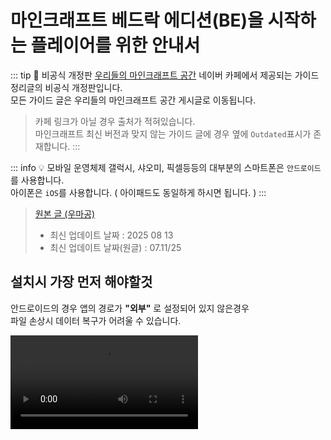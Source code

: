 # 마인크래프트 베드락 에디션(BE)을 시작하는 플레이어를 위한 안내서

::: tip 📖 비공식 개정판
[우리들의 마인크래프트 공간](https://cafe.naver.com/minecraftgame) 네이버 카페에서 제공되는 가이드 정리글의 비공식 개정판입니다.  
모든 가이드 글은 우리들의 마인크래프트 공간 게시글로 이동됩니다.
> 카페 링크가 아닐 경우 출처가 적혀있습니다.  
> 마인크래프트 최신 버전과 맞지 않는 가이드 글에 경우 옆에 `Outdated`표시가 존재합니다. 
:::

::: info 💡 모바일 운영체제
갤럭시, 샤오미, 픽셀등등의 대부분의 스마트폰은 `안드로이드`를 사용합니다.  
아이폰은 `iOS`를 사용합니다. ( 아이패드도 동일하게 하시면 됩니다. )
:::

> [원본 글 (우마공)](https://cafe.naver.com/minecraftgame/1872753)
> - 최신 업데이트 날짜 : 2025 08 13
> - 최신 업데이트 날짜(원글) : 07.11/25


## 설치시 가장 먼저 해야할것

안드로이드의 경우 앱의 경로가 **"외부"** 로 설정되어 있지 않은경우  
파일 손상시 데이터 복구가 어려울 수 있습니다.

<video controls="controls" src="/fileLocation.mp4" />

`설정 > 저장 공간 > 파일 저장 위치 `에서  
저장공간을 애플리케이션에서 "**외부**"로 번경해주시면 됩니다.

## 계정 생성및 문제 해결 

- [기본 구매 정보 및 XBOX 계정 생성](https://cafe.naver.com/minecraftgame/1720744)
- [XBOX 계정 로그인 및 멀티플레이 불가 오류 해결](https://cafe.naver.com/minecraftgame/1899313)
- [마인크래프트BE가 실행이 안 될 경우, 맵 및 데이터 백업 및 복구 가이드라인](https://cafe.naver.com/minecraftgame/1894938)

## 시작하기

- [한국어 번역 개선](https://cafe.naver.com/minecraftgame/1904818)
- [초보자를 위한 공략](https://cafe.naver.com/minecraftgame/1536694) `Outdated`
- [마인크래프트를 시작하는 플레이어를 위한 안내서](https://cafe.naver.com/minecraftgame/1536694) `Outdated`

## 맵 관리및 건축

- [Java - Bedrock 맵 변환](https://learn.microsoft.com/ko-kr/minecraft/creator/documents/chunkeroverview) Minecraft 제공
- [맵 내보내기 및 불러오기](https://cafe.naver.com/minecraftgame/1873341)
- [월드에딧 애드온](    
https://cafe.naver.com/minecraftgame/1873824)
- [월드에딧 모드 어플리케이션](https://cafe.naver.com/minecraftgame/1722414)

## 팩 불러오기 / 적용하기

- [애드온(행동팩), 리소스팩 적용](https://cafe.naver.com/minecraftgame/1724329)
- [베드락 렌더드래곤 셰이더 설치법](https://dominokorean.github.io/doc-blog/bedrock/rd/rdinstall.html) 도미노한국인 문서 블로그 제공

## 서버 개발  

- [서버 열기 (기획 밎 준비)](https://cafe.naver.com/minecraftgame/1120808)
- [PMMP 구동기로 서버열기](https://cafe.naver.com/minecraftgame/1753066)
- [BDS 구동기로 서버열기](https://cafe.naver.com/minecraftgame/1753085)
- [BDSX 구동기로 서버열기](https://cafe.naver.com/minecraftgame/1807035)`Outdated`
- [LiteLoaderBDS로 서버열기](https://cafe.naver.com/minecraftgame/1873813)`Outdated`
- [Geyser, Floodgate 플러그인을 넣어 자바 서버에 BE 유저가 들어올 수 있게 하기](https://cafe.naver.com/minecraftgame/1868343)

## 모델링 & 애드온 제작 / 개발

- [애드온 제작 공식 문서](https://learn.microsoft.com/ko-kr/minecraft/creator/documents/gettingstarted) Minecraft 제공
- [애드온 제작 비공식 개발자 문서](https://wiki.bedrock.dev) Bedrock Add-Ons 제공
- Bridge 강좌
  - [0](https://cafe.naver.com/minecraftgame/1710954) 
  - [1](https://cafe.naver.com/minecraftgame/1711307)
- 모델링 강좌
  - [0](https://cafe.naver.com/minecraftgame/1870894) 
  - [1](https://cafe.naver.com/minecraftgame/1871546)
- [폰트 변경 리소스팩 제작](https://cafe.naver.com/minecraftgame/1893754)

## 기타

- [베타 테스트 (베타/프리뷰 버전)참여 방법](https://cafe.naver.com/minecraftgame/1897445)
- [마인크래프트 1.21.90 이상 베드락에서 광선 추적(RTX) 키는법](https://dominokorean.github.io/doc-blog/bedrock/rtx/rtx1.21.html) 도미노한국인 문서 블로그 제공